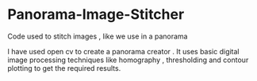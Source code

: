 # Panorama-Image-Stitcher
Code used to stitch images , like we use in a panorama

I have used open cv to create a panorama creator . It uses basic digital image processing techniques like homography , thresholding and contour plotting to get the required results.
